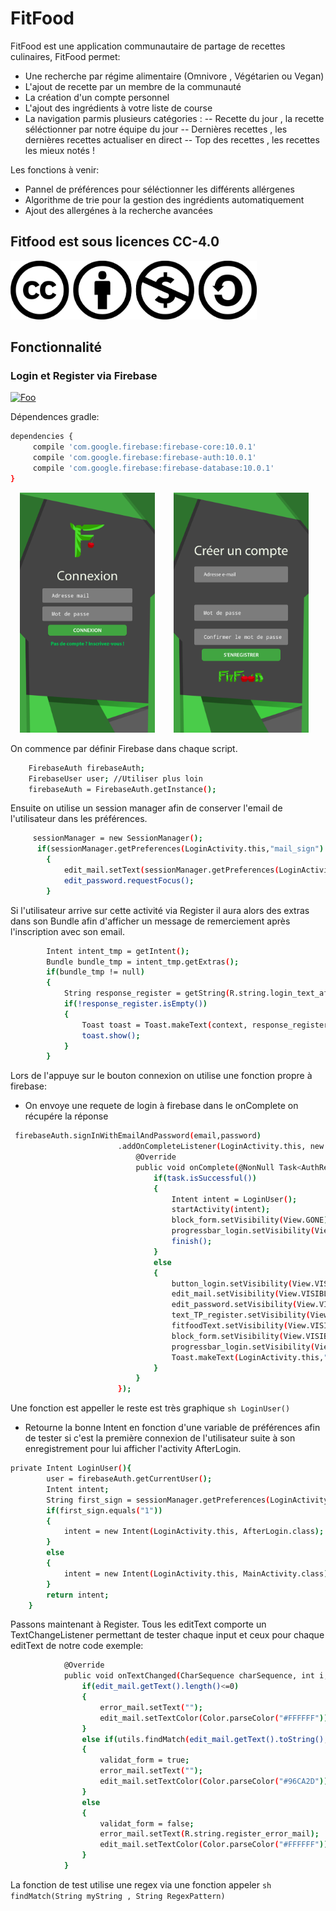 # FitFood

FitFood est une application communautaire de partage de recettes culinaires, FitFood permet:

  - Une recherche par régime alimentaire (Omnivore , Végétarien ou Vegan)
  - L'ajout de recette par un membre de la communauté
  - La création d'un compte personnel
  - L'ajout des ingrédients à votre liste de course
  - La navigation parmis plusieurs catégories :
  -- Recette du jour , la recette séléctionner par notre équipe du jour
  -- Dernières recettes , les dernières recettes actualiser en direct
  -- Top des recettes , les recettes les mieux notés !
 
Les fonctions à venir:
  - Pannel de préférences pour séléctionner les différents allérgenes
  - Algorithme de trie pour la gestion des ingrédients automatiquement
  - Ajout des allergénes à la recherche avancées

## Fitfood est sous licences CC-4.0
<img src="https://raw.githubusercontent.com/SoxZz5/FitFood/master/image_readme/creative1.png" alt="alt text" width="394" height="94">


## Fonctionnalité

### Login et Register via Firebase
[![Foo](https://firebase.google.com/_static/254aea64a1/images/firebase/lockup.png)](https://firebase.google.com/)

Dépendences gradle:
```sh 
dependencies {
     compile 'com.google.firebase:firebase-core:10.0.1'
     compile 'com.google.firebase:firebase-auth:10.0.1'
     compile 'com.google.firebase:firebase-database:10.0.1'
}
```
<img src="https://raw.githubusercontent.com/SoxZz5/FitFood/master/image_readme/login_layout.png" alt="alt text" width="216" height="384" hspace="15"><img src="https://raw.githubusercontent.com/SoxZz5/FitFood/master/image_readme/register_layout.png" alt="alt text" width="216" height="384" hspace="15">

On commence par définir Firebase dans chaque script.
```sh
    FirebaseAuth firebaseAuth;
    FirebaseUser user; //Utiliser plus loin
    firebaseAuth = FirebaseAuth.getInstance();
```

Ensuite on utilise un session manager afin de conserver l'email de l'utilisateur dans les préférences.
```sh
     sessionManager = new SessionManager();
      if(sessionManager.getPreferences(LoginActivity.this,"mail_sign") != null)
        {
            edit_mail.setText(sessionManager.getPreferences(LoginActivity.this,"mail_sign"));
            edit_password.requestFocus();
        }
```

Si l'utilisateur arrive sur cette activité via Register il aura alors des extras dans son Bundle afin d'afficher un message de remerciement après l'inscription avec son email.
```sh
        Intent intent_tmp = getIntent();
        Bundle bundle_tmp = intent_tmp.getExtras();
        if(bundle_tmp != null)
        {
            String response_register = getString(R.string.login_text_after_register) + " " + bundle_tmp.getString("response");
            if(!response_register.isEmpty())
            {
                Toast toast = Toast.makeText(context, response_register, duration);
                toast.show();
            }
        }
```

Lors de l'appuye sur le bouton connexion on utilise une fonction propre à firebase:
- On envoye une requete de login à firebase dans le onComplete on récupére la réponse
```sh
 firebaseAuth.signInWithEmailAndPassword(email,password)
                        .addOnCompleteListener(LoginActivity.this, new OnCompleteListener<AuthResult>() {
                            @Override
                            public void onComplete(@NonNull Task<AuthResult> task) {
                                if(task.isSuccessful())
                                {
                                    Intent intent = LoginUser();
                                    startActivity(intent);
                                    block_form.setVisibility(View.GONE);
                                    progressbar_login.setVisibility(View.GONE);
                                    finish();
                                }
                                else
                                {
                                    button_login.setVisibility(View.VISIBLE);
                                    edit_mail.setVisibility(View.VISIBLE);
                                    edit_password.setVisibility(View.VISIBLE);
                                    text_TP_register.setVisibility(View.VISIBLE);
                                    fitfoodText.setVisibility(View.VISIBLE);
                                    block_form.setVisibility(View.VISIBLE);
                                    progressbar_login.setVisibility(View.GONE);
                                    Toast.makeText(LoginActivity.this,"Erreur",Toast.LENGTH_LONG);
                                }
                            }
                        });
```

Une fonction est appeller le reste est très graphique `sh LoginUser() `
- Retourne la bonne Intent en fonction d'une variable de préférences afin de tester si c'est la première connexion de l'utilisateur suite à son enregistrement pour lui afficher l'activity AfterLogin.
```sh
private Intent LoginUser(){
        user = firebaseAuth.getCurrentUser();
        Intent intent;
        String first_sign = sessionManager.getPreferences(LoginActivity.this,"first_sign");
        if(first_sign.equals("1"))
        {
            intent = new Intent(LoginActivity.this, AfterLogin.class);
        }
        else
        {
            intent = new Intent(LoginActivity.this, MainActivity.class);
        }
        return intent;
    }
```

Passons maintenant à Register.
Tous les editText comporte un TextChangeListener permettant de tester chaque input et ceux pour chaque editText de notre code exemple:
```sh
            @Override
            public void onTextChanged(CharSequence charSequence, int i, int i1, int i2) {
                if(edit_mail.getText().length()<=0)
                {
                    error_mail.setText("");
                    edit_mail.setTextColor(Color.parseColor("#FFFFFF"));
                }
                else if(utils.findMatch(edit_mail.getText().toString(),"^[a-zA-Z0-9._-]+@[a-zA-Z0-9.-]+\\.[a-z0-9.-]+$"))
                {
                    validat_form = true;
                    error_mail.setText("");
                    edit_mail.setTextColor(Color.parseColor("#96CA2D"));
                }
                else
                {
                    validat_form = false;
                    error_mail.setText(R.string.register_error_mail);
                    edit_mail.setTextColor(Color.parseColor("#FFFFFF"));
                }
            }
```

La fonction de test utilise une regex via une fonction appeler `sh findMatch(String myString , String RegexPattern)`




